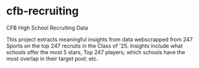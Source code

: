 # cfb-recruiting
CFB High School Recruiting Data

This project extracts meaningful insights from data webscrapped from 247 Sports on the top 247 recruits in the Class of '25. Insights include what schools offer the most 5 stars, Top 247 players; which schools have the most overlap in their target pool; etc.
